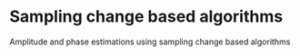 # Sampling change based algorithms


Amplitude and phase estimations using sampling change based algorithms
